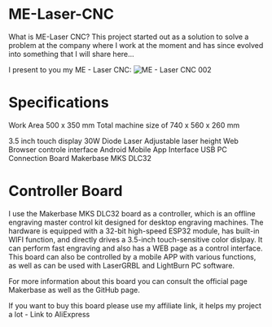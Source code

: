 # ME-Laser-CNC
What is ME-Laser CNC?
This project started out as a solution to solve a problem at the company where I work at the moment and has since evolved into something that I will share here...

I present to you my  ME - Laser CNC:
![ME - Laser CNC 002](https://lirp.cdn-website.com/da108bf1/dms3rep/multi/opt/ME+-+Laser+CNC+001-1920w.jpg)

# Specifications
Work Area 500 x 350 mm
Total machine size of 740 x 560 x 260 mm

3.5 inch touch display
30W Diode Laser
Adjustable laser height
Web Browser controle interface
Android Mobile App Interface
USB PC Connection
Board Makerbase MKS DLC32

# Controller Board
I use the Makerbase MKS DLC32 board as a controller, which is an offline engraving master control kit designed for desktop engraving machines. The hardware is equipped with a 32-bit high-speed ESP32 module, has built-in WIFI function, and directly drives a 3.5-inch touch-sensitive color dislpay.
It can perform fast engraving and also has a WEB page as a control interface.
This board can also be controlled by a mobile APP with various functions, as well as can be used with LaserGRBL and LightBurn PC software.

For more information about this board you can consult the official page Makerbase as well as the GitHub page.

If you want to buy this board please use my affiliate link, it helps my project a lot - Link to AliExpress
